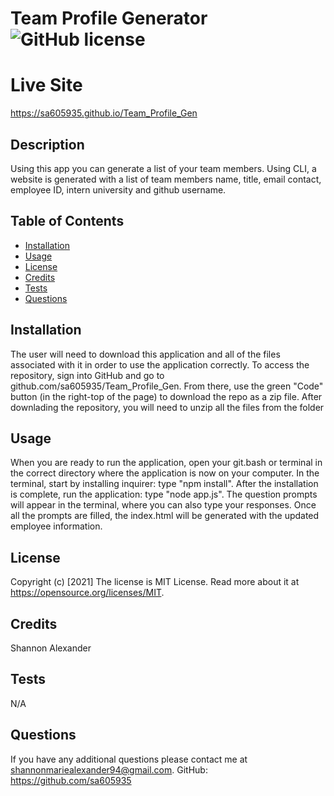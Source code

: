 # Team Profile Generator ![GitHub license](https://img.shields.io/badge/license-MIT%20License-blue.svg)
  
  
  # Live Site
  https://sa605935.github.io/Team_Profile_Gen
  
  
  ## Description 
  Using this app you can generate a list of your team members. Using CLI, a website is generated with a list of team members name, title, email contact, employee ID, intern university and github username.
  
  
  ## Table of Contents
  
  * [Installation](#installation)
  * [Usage](#usage)
  * [License](#license)
  * [Credits](#credits)
  * [Tests](#tests)
  * [Questions](#questions)
  
  
  ## Installation
  The user will need to download this application and all of the files associated with it in order to use the application correctly. To access the repository, sign into GitHub and go to github.com/sa605935/Team_Profile_Gen. From there, use the green "Code" button (in the right-top of the page) to download the repo as a zip file. After downlading the repository, you will need to unzip all the files from the folder
  
  
  ## Usage 
  When you are ready to run the application, open your git.bash or terminal in the correct directory where the application is now on your computer. In the terminal, start by installing inquirer: type "npm install". After the installation is complete, run the application: type "node app.js". The question prompts will appear in the terminal, where you can also type your responses. Once all the prompts are filled, the index.html will be generated with the updated employee information.
  
  
  ## License
  Copyright (c) [2021]
  The license is MIT License. 
  Read more about it at https://opensource.org/licenses/MIT.
  
  
  
  ## Credits
  Shannon Alexander
  
  
  ## Tests
  N/A
  
  
  ## Questions
  If you have any additional questions please contact me at shannonmariealexander94@gmail.com.
  GitHub: https://github.com/sa605935
  